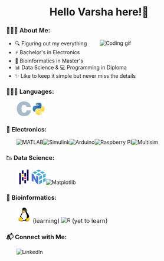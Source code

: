 
<h1 align="center">  
  Hello Varsha here!🧐
</h1>

<h3 align="left"> 🕵🏻‍♂️ About Me:</h3>
<img align="right" src="https://nicoledoeswellness.com/wp-content/uploads/2019/03/happy-smile-guy.jpg" width="250" alt="Coding gif"/>
<div align="left">
  <ul>
    <li>🔍 Figuring out my everything</li>
    <li>⚡ Bachelor's in Electronics</li>
    <li>💊 Bioinformatics in Master's</li>
    <li>📊 Data Science & 💻 Programming in Diploma</li>
    <li>✨ Like to keep it simple but never miss the details</li>
  </ul>
</div>

<h3 align="left">👩🏻‍💻 Languages:</h3>
<p align="left">
  &nbsp;&nbsp;&nbsp;&nbsp;&nbsp;&nbsp;
  <a href="https://www.cprogramming.com/" target="_blank" rel="noreferrer" style="text-decoration: none; display: inline-block;">
    <img src="https://raw.githubusercontent.com/devicons/devicon/master/icons/c/c-original.svg" alt="C" width="40" height="40"/>
  </a><a href="https://www.python.org" target="_blank" rel="noreferrer" style="text-decoration: none; display: inline-block;">
    <img src="https://raw.githubusercontent.com/devicons/devicon/master/icons/python/python-original.svg" alt="Python" width="40" height="40"/>
  </a>
  
</p>

<h3 align="left">📡 Electronics:</h3>
<p align="left">
  &nbsp;&nbsp;&nbsp;&nbsp;&nbsp;&nbsp;
  <a href="https://www.mathworks.com/" target="_blank" rel="noreferrer" style="text-decoration: none; display: inline-block;">
    <img src="https://upload.wikimedia.org/wikipedia/commons/2/21/Matlab_Logo.png" alt="MATLAB" width="40" height="40"/>
  </a><a href="https://www.mathworks.com/products/simulink.html" target="_blank" rel="noreferrer" style="text-decoration: none; display: inline-block;">
    <img src="https://encrypted-tbn0.gstatic.com/images?q=tbn:ANd9GcTttgfFKJzKrhv2BC7repPKnlBAR3WCsUvn6Q&s" alt="Simulink" width="40" height="40"/>
  </a><a href="https://www.arduino.cc/" target="_blank" rel="noreferrer" style="text-decoration: none; display: inline-block;">
    <img src="https://cdn.worldvectorlogo.com/logos/arduino-1.svg" alt="Arduino" width="40" height="40"/>
  </a><a href="https://www.raspberrypi.com/" target="_blank" rel="noreferrer" style="text-decoration: none; display: inline-block;">
    <img src="https://upload.wikimedia.org/wikipedia/en/c/cb/Raspberry_Pi_Logo.svg" alt="Raspberry Pi" width="40" height="40"/>
  </a><a href="https://www.ni.com/en-us/support/model.multisim.html" target="_blank" rel="noreferrer" style="text-decoration: none; display: inline-block;">
    <img src="https://cdn-1.webcatalog.io/catalog/multisim-live/multisim-live-icon-filled-256.png?v=1714775192633" alt="Multisim" width="40" height="40"/>
  </a>
</p>

<h3 align="left">📉 Data Science:</h3>
<p align="left">
  &nbsp;&nbsp;&nbsp;&nbsp;&nbsp;&nbsp;
  <a href="https://pandas.pydata.org/" target="_blank" rel="noreferrer" style="text-decoration: none; display: inline-block;">
    <img src="https://raw.githubusercontent.com/devicons/devicon/master/icons/pandas/pandas-original.svg" alt="Pandas" width="40" height="40"/>
  </a><a href="https://numpy.org/" target="_blank" rel="noreferrer" style="text-decoration: none; display: inline-block;">
    <img src="https://raw.githubusercontent.com/devicons/devicon/master/icons/numpy/numpy-original.svg" alt="NumPy" width="40" height="40"/>
  </a><a href="https://matplotlib.org/" target="_blank" rel="noreferrer" style="text-decoration: none; display: inline-block;">
    <img src="https://upload.wikimedia.org/wikipedia/commons/8/84/Matplotlib_icon.svg" alt="Matplotlib" width="40" height="40"/>
  </a>
</p>

<h3 align="left">🧬 Bioinformatics:</h3>
<p align="left">
  &nbsp;&nbsp;&nbsp;&nbsp;&nbsp;&nbsp;
  <a href="https://www.linux.org/" target="_blank" rel="noreferrer" style="text-decoration: none; display: inline-block;">
    <img src="https://raw.githubusercontent.com/devicons/devicon/master/icons/linux/linux-original.svg" alt="Linux" width="40" height="40"/>
  </a><span style="font-size: 16px; vertical-align: middle;"> (learning)</span>
  <a href="https://www.r-project.org/" target="_blank" rel="noreferrer" style="text-decoration: none; display: inline-block;">
    <img src="https://upload.wikimedia.org/wikipedia/commons/1/1b/R_logo.svg" alt="R" width="40" height="40"/>
  </a><span style="font-size: 16px; vertical-align: middle;"> (yet to learn)</span>
</p>

<h3 align="left">📬 Connect with Me:</h3>
<p align="left">
  &nbsp;&nbsp;&nbsp;&nbsp;&nbsp;&nbsp;
  <a href="https://www.linkedin.com/in/varsha-s-eln-bio-data/" target="_blank" rel="noreferrer" style="text-decoration: none; display: inline-block;">
    <img src="https://cdn.jsdelivr.net/gh/devicons/devicon/icons/linkedin/linkedin-original.svg" alt="LinkedIn" width="40" height="40"/>
  </a>
  
</p>
